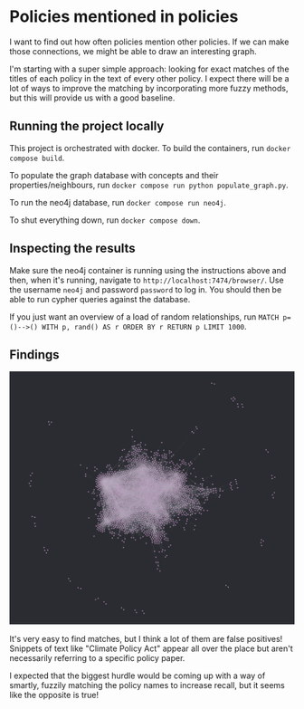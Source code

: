 # Policies mentioned in policies

I want to find out how often policies mention other policies. If we can make those connections, we might be able to draw an interesting graph.

I'm starting with a super simple approach: looking for exact matches of the titles of each policy in the text of every other policy. I expect there will be a lot of ways to improve the matching by incorporating more fuzzy methods, but this will provide us with a good baseline.

## Running the project locally

This project is orchestrated with docker. To build the containers, run `docker compose build`.

To populate the graph database with concepts and their properties/neighbours, run `docker compose run python populate_graph.py`.

To run the neo4j database, run `docker compose run neo4j`.

To shut everything down, run `docker compose down`.

## Inspecting the results

Make sure the neo4j container is running using the instructions above and then, when it's running, navigate to `http://localhost:7474/browser/`. Use the username `neo4j` and password `password` to log in. You should then be able to run cypher queries against the database.

If you just want an overview of a load of random relationships, run `MATCH p=()-->() WITH p, rand() AS r ORDER BY r RETURN p LIMIT 1000`.

## Findings

![](./graph.png)

It's very easy to find matches, but I think a lot of them are false positives! Snippets of text like "Climate Policy Act" appear all over the place but aren't necessarily referring to a specific policy paper.

I expected that the biggest hurdle would be coming up with a way of smartly, fuzzily matching the policy names to increase recall, but it seems like the opposite is true!
